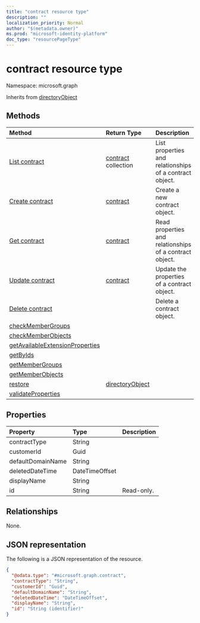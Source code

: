 ```yaml
---
title: "contract resource type"
description: ""
localization_priority: Normal
author: "$(metadata.owner)"
ms.prod: "microsoft-identity-platform"
doc_type: "resourcePageType"
---
```


# contract resource type

Namespace: microsoft.graph

Inherits from [directoryObject](directoryobject.md)

## Methods

| Method                                                                                | Return Type                                         | Description                                             |
| :------------------------------------------------------------------------------------ | :-------------------------------------------------- | :------------------------------------------------------ |
| [List contract](../api/contract-list.md)                                              | [contract](contract.md) collection                  | List properties and relationships of a contract object. |
| [Create contract](../api/contract-create.md)                                          | [contract](contract.md)                             | Create a new contract object.                           |
| [Get contract](../api/contract-get.md)                                                | [contract](contract.md)                             | Read properties and relationships of a contract object. |
| [Update contract](../api/contract-update.md)                                          | [contract](contract.md)                             | Update the properties of a contract object.             |
| [Delete contract](../api/contract-delete.md)                                          |                                                     | Delete a contract object.                               |
| [checkMemberGroups](../api/contract-checkMemberGroups.md)                             |                                                     |                                                         |
| [checkMemberObjects](../api/contract-checkMemberObjects.md)                           |                                                     |                                                         |
| [getAvailableExtensionProperties](../api/contract-getAvailableExtensionProperties.md) |                                                     |                                                         |
| [getByIds](../api/contract-getByIds.md)                                               |                                                     |                                                         |
| [getMemberGroups](../api/contract-getMemberGroups.md)                                 |                                                     |                                                         |
| [getMemberObjects](../api/contract-getMemberObjects.md)                               |                                                     |                                                         |
| [restore](../api/contract-restore.md)                                                 | [directoryObject](../resources/-directoryobject.md) |                                                         |
| [validateProperties](../api/contract-validateProperties.md)                           |                                                     |                                                         |

## Properties

| Property          | Type           | Description |
| :---------------- | :------------- | :---------- |
| contractType      | String         |             |
| customerId        | Guid           |             |
| defaultDomainName | String         |             |
| deletedDateTime   | DateTimeOffset |             |
| displayName       | String         |             |
| id                | String         | Read-only.  |

## Relationships

None.

## JSON representation

The following is a JSON representation of the resource.

<!-- {
  "blockType": "resource",
  "keyProperty": "id",
  "@odata.type": "microsoft.graph.contract",
  "baseType": "microsoft.graph.directoryObject",
  "openType": True
}
-->

```json
{
  "@odata.type": "#microsoft.graph.contract",
  "contractType": "String",
  "customerId": "Guid",
  "defaultDomainName": "String",
  "deletedDateTime": "DateTimeOffset",
  "displayName": "String",
  "id": "String (identifier)"
}
```

